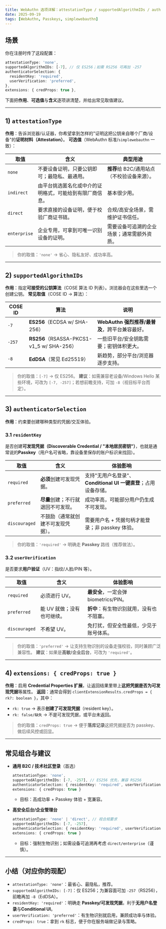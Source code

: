 ```yaml
---
title: WebAuthn 选项详解：attestationType / supportedAlgorithmIDs / authenticatorSelection / extensions.credProps
date: 2025-09-19
tags: [WebAuthn, Passkeys, simplewebauthn]
---
```


## 场景

你在注册时传了这段配置：

```ts
attestationType: 'none',
supportedAlgorithmIDs: [-7], // 仅 ES256；如需 RS256 可再加 -257
authenticatorSelection: {
  residentKey: 'required',
  userVerification: 'preferred',
},
extensions: { credProps: true },
```

下面把**作用**、**可选值**与**含义**逐项讲清楚，并给出常见取值建议。

---

## 1) `attestationType`

**作用**：告诉浏览器/认证器，你希望拿到怎样的"证明这把公钥来自哪个厂商/设备"的**证明材料（Attestation）**。
**可选值**（WebAuthn 标准/`simplewebauthn` 一致）：

| 取值         | 含义                                                     | 典型用途                                    |
| ------------ | -------------------------------------------------------- | ------------------------------------------- |
| `none`       | 不要设备证明，只要公钥即可；最隐私、最通用。             | **推荐**给 B2C/通用站点（不校验设备来源）。 |
| `indirect`   | 由平台挑选匿名化或中介的证明格式，可能给到有限厂商信息。 | 基本很少用。                                |
| `direct`     | 要求直接的设备证明，便于校验厂商证书链。                 | 合规/高安全场景，需维护证书信任。           |
| `enterprise` | 企业专用，可拿到可唯一识别设备的证明。                   | 需要设备可追溯的企业场景；通常需额外资质。  |

> 你的取值：`'none'` → 省心、隐私友好、成功率高。

---

## 2) `supportedAlgorithmIDs`

**作用**：指定**可接受的公钥算法**（COSE 算法 ID 列表）。浏览器会在这些里选一个创建公钥。
**常见取值**（COSE ID → 算法）：

| COSE ID | 算法                                      | 说明                                           |
| ------- | ----------------------------------------- | ---------------------------------------------- |
| `-7`    | **ES256**（ECDSA w/ SHA-256）             | **WebAuthn 强烈推荐/最普及**，跨平台兼容最好。 |
| `-257`  | **RS256**（RSASSA-PKCS1-v1_5 w/ SHA-256） | 一些旧平台/安全钥匙需要；密钥体积更大。        |
| `-8`    | **EdDSA**（常见 Ed25519）                 | 新趋势，部分平台/浏览器逐步支持。              |

> 你的取值：`[-7]` → 仅 ES256。
> **建议**：如需兼容老设备/Windows Hello 某些环境，可改为 `[-7, -257]`；若想前瞻支持，可加 `-8`（视目标平台而定）。

---

## 3) `authenticatorSelection`

**作用**：约束要创建哪种类型的凭据/交互体验。

### 3.1 `residentKey`

是否创建**可发现凭据（Discoverable Credential / "本地居民密钥"）**，也就是通常说的**Passkey**（用户名可省略，靠设备里保存的账户标识来找回）。

| 取值          | 含义                               | 体验影响                                                        |
| ------------- | ---------------------------------- | --------------------------------------------------------------- |
| `required`    | **必须**创建可发现凭据。           | 支持"无用户名登录"、**Conditional UI 一键直登**；占用设备存储。 |
| `preferred`   | **尽量**创建；不行就退回不可发现。 | 成功率高，可能部分用户仍生成不可发现。                          |
| `discouraged` | 不鼓励（通常就创建不可发现凭据）。 | 需要用户名 + 凭据句柄才能登录；非 passkey 体验。                |

> 你的取值：`'required'` → 明确走 **Passkey** 路线（推荐做法）。

### 3.2 `userVerification`

是否要求**用户验证**（UV：指纹/人脸/PIN 等）。

| 取值          | 含义                       | 体验影响                                 |
| ------------- | -------------------------- | ---------------------------------------- |
| `required`    | 必须进行 UV。              | **最安全**，一定会弹 biometrics/PIN。    |
| `preferred`   | 能 UV 就做；没有也可继续。 | **折中**：有生物识别就用，没有也不阻塞。 |
| `discouraged` | 不希望 UV。                | 免打扰，但安全性最低，少见于账号体系。   |

> 你的取值：`'preferred'` → 让支持生物识别的设备走强校验，同时兼顾广泛兼容性。
> **建议**：如果是**高敏/企业后台**，可改为 `'required'`。

---

## 4) `extensions: { credProps: true }`

**作用**：启用 **Credential Properties 扩展**，让返回结果里带上**这把凭据是否为可发现凭据**等属性。
**返回**：通常会得到 `clientExtensionResults.credProps = { rk?: boolean }`，其中：

- `rk: true` → 表示**创建了可发现凭据**（resident key）。
- `rk: false/缺失` → 不是可发现凭据，或平台未返回。

> 你的取值：`credProps: true` → 便于**落库记录**这把凭据是否为 passkey、做后续风控或回显。

---

## 常见组合与建议

- **通用 B2C / 技术社区登录**（首选）

  ```ts
  attestationType: 'none',
  supportedAlgorithmIDs: [-7, -257], // ES256 优先，兼容 RS256
  authenticatorSelection: { residentKey: 'required', userVerification: 'preferred' },
  extensions: { credProps: true }
  ```

  - 目标：高成功率 + Passkey 体验 + 宽兼容。

- **高安全后台/企业管理台**

  ```ts
  attestationType: 'none' | 'direct', // 视合规要求
  supportedAlgorithmIDs: [-7, -257],
  authenticatorSelection: { residentKey: 'required', userVerification: 'required' },
  extensions: { credProps: true }
  ```

  - 目标：强制生物识别；如需设备可追溯再考虑 `direct/enterprise`（谨慎）。

---

## 小结（对应你的现配）

- `attestationType: 'none'`：最省心、最隐私，推荐。
- `supportedAlgorithmIDs: [-7]`：仅 ES256；为兼容面可加 `-257`（RS256），前瞻再加 `-8`（EdDSA）。
- `residentKey: 'required'`：明确走 **Passkey/可发现凭据**，利于**无用户名登录**与**Conditional UI**。
- `userVerification: 'preferred'`：有生物识别就启用，兼顾成功率与体验。
- `credProps: true`：拿到 `rk` 标志，便于你在服务端做记录与策略。
